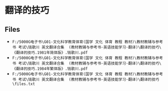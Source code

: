 # 翻译的技巧

## Files

- `F:/5000G电子书\G01-文化科学教育体育(国学 文化 体育 教程 教材)\教材教辅与参考书 考试\钱歌川 英文翻译合集  (教材教辅与参考书·英语技能学习·翻译)\翻译的技巧\《翻译的技巧.1981年简体版》.钱歌川.pdf`
- `F:/5000G电子书\G01-文化科学教育体育(国学 文化 体育 教程 教材)\教材教辅与参考书 考试\钱歌川 英文翻译合集  (教材教辅与参考书·英语技能学习·翻译)\翻译的技巧\《翻译的技巧.1984年繁体版》.钱歌川.pdf`
- `F:/5000G电子书\G01-文化科学教育体育(国学 文化 体育 教程 教材)\教材教辅与参考书 考试\钱歌川 英文翻译合集  (教材教辅与参考书·英语技能学习·翻译)\翻译的技巧\files.txt`
